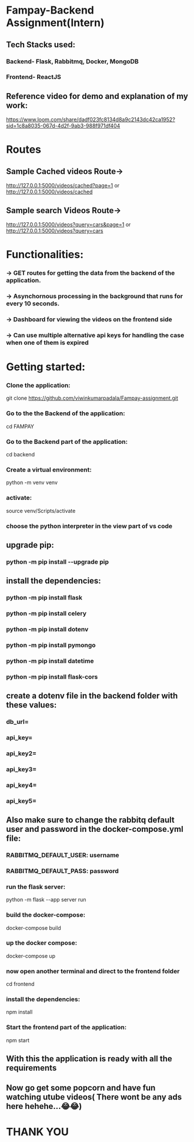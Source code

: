 # Fampay-Backend Assignment(Intern)

## Tech Stacks used:
### Backend- Flask, Rabbitmq, Docker, MongoDB
### Frontend- ReactJS

## Reference video for demo and explanation of my work:
https://www.loom.com/share/dadf023fc8134d8a9c2143dc42ca1952?sid=1c8a8035-067d-4d2f-9ab3-988f971df404

# Routes 
## Sample Cached videos Route->  
 http://127.0.0.1:5000/videos/cached?page=1  or
 http://127.0.0.1:5000/videos/cached
## Sample search Videos Route-> 
 http://127.0.0.1:5000/videos?query=cars&page=1 or
 http://127.0.0.1:5000/videos?query=cars 

# Functionalities:
### -> GET routes for getting the data from the backend of the application.
### -> Asynchornous processing in the background that runs for every 10 seconds.
### -> Dashboard for viewing the videos on the frontend side
### -> Can use multiple alternative api keys for handling the case when one of them is expired


# Getting started:

### Clone the application: 
git clone https://github.com/viwinkumarpadala/Fampay-assignment.git
### Go to the the Backend of the application:
cd FAMPAY
### Go to the Backend part of the application:
cd backend
### Create a virtual environment:
python -m venv venv
### activate:
source venv/Scripts/activate

### choose the python interpreter in the view part of vs code
## upgrade pip:
### python -m pip install --upgrade pip
## install the dependencies:
### python -m pip install flask
### python -m pip install celery
### python -m pip install dotenv
### python -m pip install pymongo
### python -m pip install datetime
### python -m pip install flask-cors

## create a dotenv file in the backend folder with these values:
### db_url=
### api_key=
### api_key2=
### api_key3=
### api_key4=
### api_key5=

## Also make sure to change the rabbitq default user and password in the docker-compose.yml file:
### RABBITMQ_DEFAULT_USER: username
### RABBITMQ_DEFAULT_PASS: password


### run the flask server:
python -m flask --app server run

### build the docker-compose:
docker-compose build

### up the docker compose:
docker-compose up

### now open another terminal and direct to the frontend folder
cd frontend

### install the dependencies:
npm install

### Start the frontend part of the application:
npm start

## With this the application is ready with all the requirements
## Now go get some popcorn and have fun watching utube videos( There wont be any ads here hehehe...😂😂)




# THANK YOU
